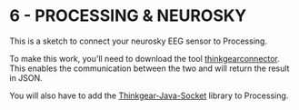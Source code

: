 # 6 - PROCESSING & NEUROSKY

This is a sketch to connect your neurosky EEG sensor to Processing.

To make this work, you'll need to download the tool [thinkgearconnector](http://developer.neurosky.com/docs/doku.php?id=thinkgear_connector_tgc). This enables the communication between the two and will return the result in JSON. 

You will also have to add the [Thinkgear-Java-Socket](https://github.com/borg/ThinkGear-Java-socket) library to Processing. 
